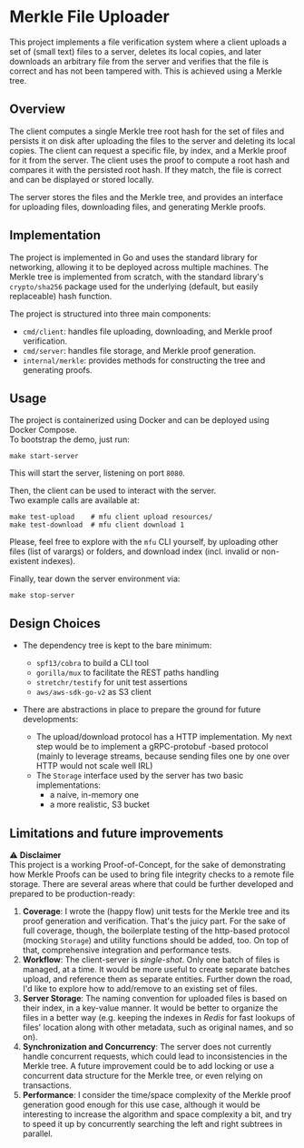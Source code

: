 # Merkle File Uploader
This project implements a file verification system where a client uploads a set of (small text) files to a server, deletes its local copies, and later downloads an arbitrary file from the server and verifies that the file is correct and has not been tampered with. This is achieved using a Merkle tree.

## Overview
The client computes a single Merkle tree root hash for the set of files and persists it on disk after uploading the files to the server and deleting its local copies. The client can request a specific file, by index, and a Merkle proof for it from the server. The client uses the proof to compute a root hash and compares it with the persisted root hash. If they match, the file is correct and can be displayed or stored locally.

The server stores the files and the Merkle tree, and provides an interface for uploading files, downloading files, and generating Merkle proofs.

## Implementation
The project is implemented in Go and uses the standard library for networking, allowing it to be deployed across multiple machines. The Merkle tree is implemented from scratch, with the standard library's `crypto/sha256` package used for the underlying (default, but easily replaceable) hash function.

The project is structured into three main components:
- `cmd/client`: handles file uploading, downloading, and Merkle proof verification.
- `cmd/server`: handles file storage, and Merkle proof generation.
- `internal/merkle`: provides methods for constructing the tree and generating proofs.

## Usage
The project is containerized using Docker and can be deployed using Docker Compose.  
To bootstrap the demo, just run:
```
make start-server
```
This will start the server, listening on port `8080`.

Then, the client can be used to interact with the server.  
Two example calls are available at: 
```
make test-upload    # mfu client upload resources/ 
make test-download  # mfu client download 1
```

Please, feel free to explore with the `mfu` CLI yourself, by uploading other files (list of varargs) or folders, and download index (incl. invalid or non-existent indexes).

Finally, tear down the server environment via:
```
make stop-server
```

## Design Choices
- The dependency tree is kept to the bare minimum:
  - `spf13/cobra` to build a CLI tool
  - `gorilla/mux` to facilitate the REST paths handling
  - `stretchr/testify` for unit test assertions
  - `aws/aws-sdk-go-v2` as S3 client


- There are abstractions in place to prepare the ground for future developments: 
  - The upload/download protocol has a HTTP implementation. My next step would be to implement a gRPC-protobuf -based protocol (mainly to leverage streams, because sending files one by one over HTTP would not scale well IRL)
  - The `Storage` interface used by the server has two basic implementations:
    - a naive, in-memory one
    - a more realistic, S3 bucket

## Limitations and future improvements
⚠️ **Disclaimer**  
This project is a working Proof-of-Concept, for the sake of demonstrating how Merkle Proofs can be used to bring file integrity checks to a remote file storage. There are several areas where that could be further developed and prepared to be production-ready:

1. **Coverage**: I wrote the (happy flow) unit tests for the Merkle tree and its proof generation and verification. That's the juicy part. For the sake of full coverage, though, the boilerplate testing of the http-based protocol (mocking `Storage`) and utility functions should be added, too. On top of that, comprehensive integration and performance tests. 
2. **Workflow**: The client-server is _single-shot_. Only one batch of files is managed, at a time. It would be more useful to create separate batches upload, and reference them as separate entities. Further down the road, I'd like to explore how to add/remove to an existing set of files. 
3. **Server Storage**: The naming convention for uploaded files is based on their index, in a key-value manner. It would be better to organize the files in a better way (e.g. keeping the indexes in _Redis_ for fast lookups of files' location along with other metadata, such as original names, and so on).
4. **Synchronization and Concurrency**: The server does not currently handle concurrent requests, which could lead to inconsistencies in the Merkle tree. A future improvement could be to add locking or use a concurrent data structure for the Merkle tree, or even relying on transactions. 
5. **Performance**: I consider the time/space complexity of the Merkle proof generation good enough for this use case, although it would be interesting to increase the algorithm and space complexity a bit, and try to speed it up by concurrently searching the left and right subtrees in parallel. 

